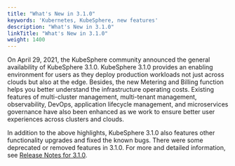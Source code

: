 ```yaml
---
title: "What's New in 3.1.0"
keywords: 'Kubernetes, KubeSphere, new features'
description: "What's New in 3.1.0"
linkTitle: "What's New in 3.1.0"
weight: 1400
---
```


On April 29, 2021, the KubeSphere community announced the general availability of KubeSphere 3.1.0. KubeSphere 3.1.0 provides an enabling environment for users as they deploy production workloads not just across clouds but also at the edge. Besides, the new Metering and Billing function helps you better understand the infrastructure operating costs. Existing features of multi-cluster management, multi-tenant management, observability, DevOps, application lifecycle management, and microservices governance have also been enhanced as we work to ensure better user experiences across clusters and clouds.

In addition to the above highlights, KubeSphere 3.1.0 also features other functionality upgrades and fixed the known bugs. There were some deprecated or removed features in 3.1.0. For more and detailed information, see [Release Notes for 3.1.0](../../release/release-v310/).

